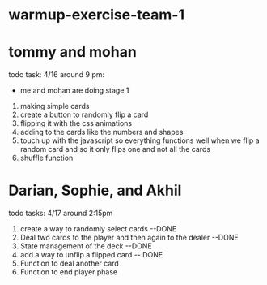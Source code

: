 # warmup-exercise-team-1
# tommy and mohan

todo task:
4/16 around 9 pm:
- me and mohan are doing stage 1
1. making simple cards 
2. create a button to randomly flip a card
3. flipping it with the css animations 
4. adding to the cards like the numbers and shapes
5. touch up with the javascript so everything functions well when we flip a random card and so it only flips one and not all the cards
6. shuffle function 


# Darian, Sophie, and Akhil
todo tasks:
4/17 around 2:15pm
1. create a way to randomly select cards --DONE
2. Deal two cards to the player and then again to the dealer --DONE
3. State management of the deck --DONE
4. add a way to unflip a flipped card -- DONE
5. Function to deal another card
6. Function to end player phase
